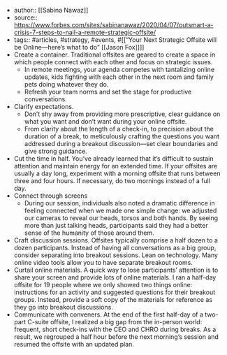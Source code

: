- author:: [[Sabina Nawaz]]
- source:: https://www.forbes.com/sites/sabinanawaz/2020/04/07/outsmart-a-crisis-7-steps-to-nail-a-remote-strategic-offsite/
- tags:: #articles, #strategy, #events, #[[“Your Next Strategic Offsite will be Online—here’s what to do” [[Jason Fox]]]]
-  Create a container. Traditional offsites are geared to create a space in which people connect with each other and focus on strategic issues.
    - In remote meetings, your agenda competes with tantalizing online updates, kids fighting with each other in the next room and family pets doing whatever they do. 
    - Refresh your team norms and set the stage for productive conversations.
- Clarify expectations.
    - Don’t shy away from providing more prescriptive, clear guidance on what you want and don’t want during your online offsite. 
    - From clarity about the length of a check-in, to precision about the duration of a break, to meticulously crafting the questions you want addressed during a breakout discussion—set clear boundaries and give strong guidance.
- Cut the time in half. You’ve already learned that it’s difficult to sustain attention and maintain energy for an extended time. If your offsites are usually a day long, experiment with a morning offsite that runs between three and four hours. If necessary, do two mornings instead of a full day.
- Connect through screens
    - During our session, individuals also noted a dramatic difference in feeling connected when we made one simple change: we adjusted our cameras to reveal our heads, torsos and both hands. By seeing more than just talking heads, participants said they had a better sense of the humanity of those around them.
- Craft discussion sessions. Offsites typically comprise a half dozen to a dozen participants. Instead of having all conversations as a big group, consider separating into breakout sessions. Lean on technology. Many online video tools allow you to have separate breakout rooms.
- Curtail online materials. A quick way to lose participants’ attention is to share your screen and provide lots of online materials. I ran a half-day offsite for 19 people where we only showed two things online: instructions for an activity and suggested questions for their breakout groups. Instead, provide a soft copy of the materials for reference as they go into breakout discussions.
- Communicate with conveners. At the end of the first half-day of a two-part C-suite offsite, I realized a big gap from the in-person world: frequent, short check-ins with the CEO and CHRO during breaks. As a result, we regrouped a half hour before the next morning’s session and resumed the offsite with an updated plan.
